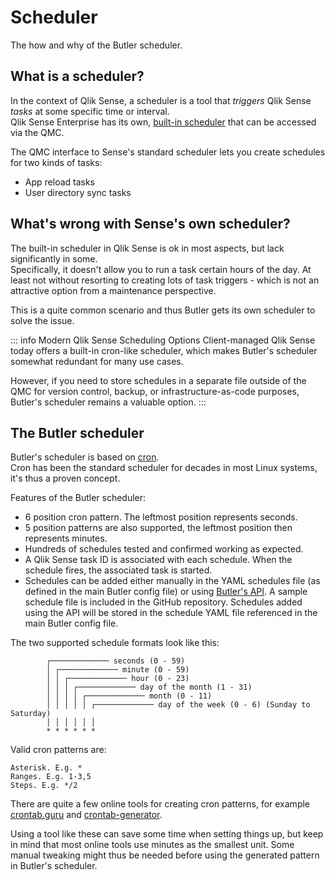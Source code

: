 # Scheduler

The how and why of the Butler scheduler.

## What is a scheduler?

In the context of Qlik Sense, a scheduler is a tool that _triggers_ Qlik Sense _tasks_ at some specific time or interval.  
Qlik Sense Enterprise has its own, [built-in scheduler](https://help.qlik.com/en-US/sense-admin/September2020/Subsystems/DeployAdministerQSE/Content/Sense_DeployAdminister/QSEoW/Administer_QSEoW/Managing_QSEoW/schedulers-overview.htm) that can be accessed via the QMC.

The QMC interface to Sense's standard scheduler lets you create schedules for two kinds of tasks:

- App reload tasks
- User directory sync tasks

## What's wrong with Sense's own scheduler?

The built-in scheduler in Qlik Sense is ok in most aspects, but lack significantly in some.  
Specifically, it doesn't allow you to run a task certain hours of the day. At least not without resorting to creating lots of task triggers - which is not an attractive option from a maintenance perspective.

This is a quite common scenario and thus Butler gets its own scheduler to solve the issue.

::: info Modern Qlik Sense Scheduling Options
Client-managed Qlik Sense today offers a built-in cron-like scheduler, which makes Butler's scheduler somewhat redundant for many use cases.

However, if you need to store schedules in a separate file outside of the QMC for version control, backup, or infrastructure-as-code purposes, Butler's scheduler remains a valuable option.
:::

## The Butler scheduler

Butler's scheduler is based on [cron](https://en.wikipedia.org/wiki/Cron).  
Cron has been the standard scheduler for decades in most Linux systems, it's thus a proven concept.

Features of the Butler scheduler:

- 6 position cron pattern. The leftmost position represents seconds.
- 5 position patterns are also supported, the leftmost position then represents minutes.
- Hundreds of schedules tested and confirmed working as expected.
- A Qlik Sense task ID is associated with each schedule. When the schedule fires, the associated task is started.
- Schedules can be added either manually in the YAML schedules file (as defined in the main Butler config file) or using [Butler's API](/docs/reference/rest-api). A sample schedule file is included in the GitHub repository. Schedules added using the API will be stored in the schedule YAML file referenced in the main Butler config file.

The two supported schedule formats look like this:

```
        ┌───────────── seconds (0 - 59)
        │ ┌───────────── minute (0 - 59)
        │ │ ┌───────────── hour (0 - 23)
        │ │ │ ┌───────────── day of the month (1 - 31)
        │ │ │ │ ┌───────────── month (0 - 11)
        │ │ │ │ │ ┌───────────── day of the week (0 - 6) (Sunday to Saturday)
        │ │ │ │ │ │
        * * * * * *
```

Valid cron patterns are:

```
Asterisk. E.g. *
Ranges. E.g. 1-3,5
Steps. E.g. */2
```

There are quite a few online tools for creating cron patterns, for example [crontab.guru](https://crontab.guru/) and [crontab-generator](https://crontab-generator.org/).

Using a tool like these can save some time when setting things up, but keep in mind that most online tools use minutes as the smallest unit. Some manual tweaking might thus be needed before using the generated pattern in Butler's scheduler.
